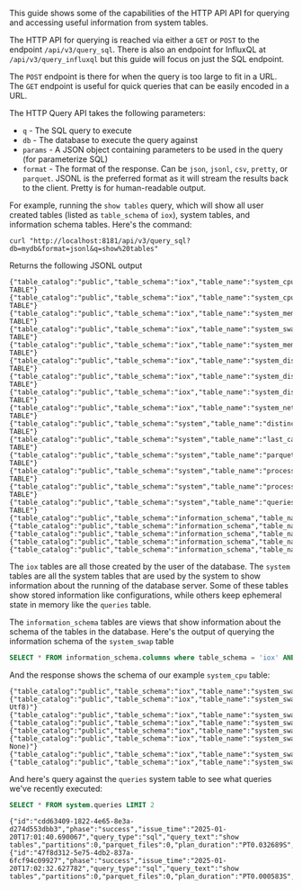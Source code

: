 This guide shows some of the capabilities of the HTTP API API for querying and accessing useful information from system tables.

The HTTP API for querying is reached via either a `GET` or `POST` to the endpoint `/api/v3/query_sql`. There is also an endpoint for InfluxQL at `/api/v3/query_influxql` but this guide will focus on just the SQL endpoint.

The `POST` endpoint is there for when the query is too large to fit in a URL. The `GET` endpoint is useful for quick queries that can be easily encoded in a URL.

The HTTP Query API takes the following parameters:
- `q` - The SQL query to execute
- `db` - The database to execute the query against
- `params` - A JSON object containing parameters to be used in the query (for parameterize SQL)
- `format` - The format of the response. Can be `json`, `jsonl`, `csv`, `pretty`, or `parquet`. JSONL is the preferred format as it will stream the results back to the client. Pretty is for human-readable output.

For example, running the `show tables` query, which will show all user created tables (listed as `table_schema` of `iox`), system tables, and information schema tables. Here's the command:

```shell
curl "http://localhost:8181/api/v3/query_sql?db=mydb&format=jsonl&q=show%20tables"
```

Returns the following JSONL output

```jsonl
{"table_catalog":"public","table_schema":"iox","table_name":"system_cpu","table_type":"BASE TABLE"}
{"table_catalog":"public","table_schema":"iox","table_name":"system_cpu_cores","table_type":"BASE TABLE"}
{"table_catalog":"public","table_schema":"iox","table_name":"system_memory","table_type":"BASE TABLE"}
{"table_catalog":"public","table_schema":"iox","table_name":"system_swap","table_type":"BASE TABLE"}
{"table_catalog":"public","table_schema":"iox","table_name":"system_memory_faults","table_type":"BASE TABLE"}
{"table_catalog":"public","table_schema":"iox","table_name":"system_disk_usage","table_type":"BASE TABLE"}
{"table_catalog":"public","table_schema":"iox","table_name":"system_disk_io","table_type":"BASE TABLE"}
{"table_catalog":"public","table_schema":"iox","table_name":"system_disk_performance","table_type":"BASE TABLE"}
{"table_catalog":"public","table_schema":"iox","table_name":"system_network","table_type":"BASE TABLE"}
{"table_catalog":"public","table_schema":"system","table_name":"distinct_caches","table_type":"BASE TABLE"}
{"table_catalog":"public","table_schema":"system","table_name":"last_caches","table_type":"BASE TABLE"}
{"table_catalog":"public","table_schema":"system","table_name":"parquet_files","table_type":"BASE TABLE"}
{"table_catalog":"public","table_schema":"system","table_name":"processing_engine_plugins","table_type":"BASE TABLE"}
{"table_catalog":"public","table_schema":"system","table_name":"processing_engine_triggers","table_type":"BASE TABLE"}
{"table_catalog":"public","table_schema":"system","table_name":"queries","table_type":"BASE TABLE"}
{"table_catalog":"public","table_schema":"information_schema","table_name":"tables","table_type":"VIEW"}
{"table_catalog":"public","table_schema":"information_schema","table_name":"views","table_type":"VIEW"}
{"table_catalog":"public","table_schema":"information_schema","table_name":"columns","table_type":"VIEW"}
{"table_catalog":"public","table_schema":"information_schema","table_name":"df_settings","table_type":"VIEW"}
{"table_catalog":"public","table_schema":"information_schema","table_name":"schemata","table_type":"VIEW"}
```

The `iox` tables are all those created by the user of the database. The `system` tables 
are all the system tables that are used by the system to show information about 
the running of the database server. Some of these tables show stored information like 
configurations, while others keep ephemeral state in memory like the `queries` table.

The `information_schema` tables are views that show information about the schema of the 
tables in the database. Here's the output of querying the information schema of the `system_swap` 
table

```SQL
SELECT * FROM information_schema.columns where table_schema = 'iox' AND table_name = 'system_cpu'
```

And the response shows the schema of our example `system_cpu` table:

```jsonl
{"table_catalog":"public","table_schema":"iox","table_name":"system_swap","column_name":"free","ordinal_position":0,"is_nullable":"YES","data_type":"UInt64"}
{"table_catalog":"public","table_schema":"iox","table_name":"system_swap","column_name":"host","ordinal_position":1,"is_nullable":"NO","data_type":"Dictionary(Int32, Utf8)"}
{"table_catalog":"public","table_schema":"iox","table_name":"system_swap","column_name":"percent","ordinal_position":2,"is_nullable":"YES","data_type":"Float64","numeric_precision":24,"numeric_precision_radix":2}
{"table_catalog":"public","table_schema":"iox","table_name":"system_swap","column_name":"sin","ordinal_position":3,"is_nullable":"YES","data_type":"UInt64"}
{"table_catalog":"public","table_schema":"iox","table_name":"system_swap","column_name":"sout","ordinal_position":4,"is_nullable":"YES","data_type":"UInt64"}
{"table_catalog":"public","table_schema":"iox","table_name":"system_swap","column_name":"time","ordinal_position":5,"is_nullable":"NO","data_type":"Timestamp(Nanosecond, None)"}
{"table_catalog":"public","table_schema":"iox","table_name":"system_swap","column_name":"total","ordinal_position":6,"is_nullable":"YES","data_type":"UInt64"}
{"table_catalog":"public","table_schema":"iox","table_name":"system_swap","column_name":"used","ordinal_position":7,"is_nullable":"YES","data_type":"UInt64"}
```

And here's query against the `queries` system table to see what queries we've recently executed:

```SQL
SELECT * FROM system.queries LIMIT 2
```

```jsonl
{"id":"cdd63409-1822-4e65-8e3a-d274d553dbb3","phase":"success","issue_time":"2025-01-20T17:01:40.690067","query_type":"sql","query_text":"show tables","partitions":0,"parquet_files":0,"plan_duration":"PT0.032689S","permit_duration":"PT0.000202S","execute_duration":"PT0.000223S","end2end_duration":"PT0.033115S","compute_duration":"P0D","max_memory":0,"success":true,"running":false,"cancelled":false}
{"id":"47f8d312-5e75-4db2-837a-6fcf94c09927","phase":"success","issue_time":"2025-01-20T17:02:32.627782","query_type":"sql","query_text":"show tables","partitions":0,"parquet_files":0,"plan_duration":"PT0.000583S","permit_duration":"PT0.000015S","execute_duration":"PT0.000063S","end2end_duration":"PT0.000662S","compute_duration":"P0D","max_memory":0,"success":true,"running":false,"cancelled":false}
```